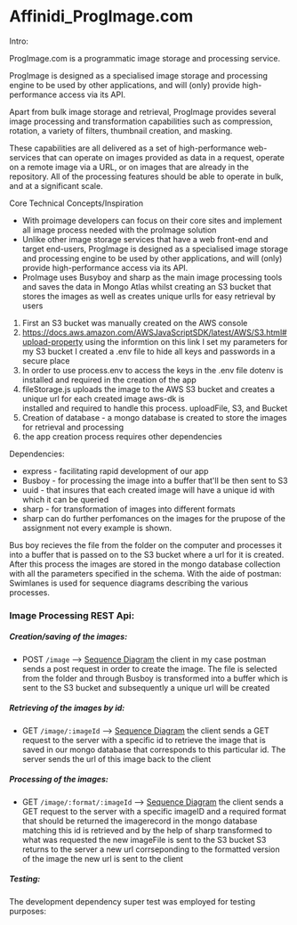 # Affinidi_ProgImage.com

Intro:

ProgImage.com is a programmatic image storage and processing service.

ProgImage is designed as a specialised image storage and processing engine to be used by other applications, and will (only) provide high-performance access via its API.

Apart from bulk image storage and retrieval, ProgImage provides several image processing and transformation capabilities such as compression, rotation, a variety of filters, thumbnail creation, and masking.

These capabilities are all delivered as a set of high-performance web-services that can operate on images provided as data in a request, operate on a remote image via a URL, or on images that are already in the repository. All of the processing features should be able to operate in bulk, and at a significant scale.

Core Technical Concepts/Inspiration

- With proimage developers can focus on their core sites and implement all image process needed with the proImage solution
- Unlike other image storage services that have a web front-end and target end-users, ProgImage is designed as a specialised image storage and processing engine to be used by other applications, and will (only) provide high-performance access via its API.
- ProImage uses Busyboy and sharp as the main image processing tools and saves the data in Mongo Atlas whilst creating an S3 bucket that stores the images as well as creates unique urlls for easy retrieval by users

1. First an S3 bucket was manually created on the AWS console
2. https://docs.aws.amazon.com/AWSJavaScriptSDK/latest/AWS/S3.html#upload-property
   using the informtion on this link I set my parameters for my S3 bucket I created a .env file to hide all keys and passwords in a secure place
3. In order to use process.env to access the keys in the .env file dotenv is installed and required in the creation
   of the app
4. fileStorage.js uploads the image to the AWS S3 bucket and creates a unique url for each created image aws-dk is  
   installed and required to handle this process. uploadFile, S3, and Bucket
5. Creation of database - a mongo database is created to store the images for retrieval and processing
6. the app creation process requires other dependencies

Dependencies:

- express - facilitating rapid development of our app
- Busboy - for processing the image into a buffer that'll be then sent to S3
- uuid - that insures that each created image will have a unique id with which it can be queried
- sharp - for transformation of images into different formats
- sharp can do further perfomances on the images for the prupose of the assignment not every example is shown.

Bus boy recieves the file from the folder on the computer and processes it into a buffer that is passed on to the S3 bucket where a url for it is created. After this process the images are stored in the mongo database collection with all the parameters specified in the schema. With the aide of postman:
Swimlanes is used for sequence diagrams describing the various processes.

### Image Processing REST Api:

##### Creation/saving of the images:
- POST `/image` --> [Sequence Diagram](https://swimlanes.io/u/s8o1iJCJL)
  the client in my case postman sends a post request in order to create the image. The file is selected from the folder and through Busboy is transformed into a buffer which is sent to the S3 bucket and subsequently a unique url will be created


##### Retrieving of the images by id:
- GET `/image/:imageId` --> [Sequence Diagram](  https://swimlanes.io/u/NpTH_fqB7
)
  the client sends a GET request to the server with a specific id to retrieve the image that is saved in our mongo database that corresponds to this particular id. The server sends the url of this image back to the client


##### Processing of the images:
- GET `/image/:format/:imageId` --> [Sequence Diagram](    https://swimlanes.io/u/ffv0s5TEa)
  the client sends a GET request to the server with a specific imageID and a required format that should be returned
  the imagerecord in the mongo database matching this id is retrieved and by the help of sharp transformed to what was requested
  the new imageFile is sent to the S3 bucket
  S3 returns to the server a new url corrseponding to the formatted version of the image
  the new url is sent to the client

##### Testing:
  The development dependency super test was employed for testing purposes:
